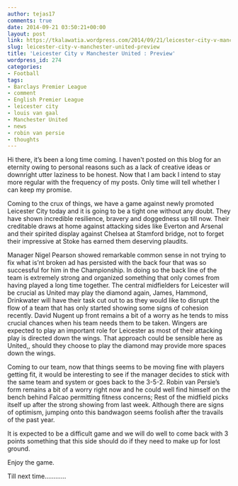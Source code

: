 ```yaml
---
author: tejas17
comments: true
date: 2014-09-21 03:50:21+00:00
layout: post
link: https://tkalawatia.wordpress.com/2014/09/21/leicester-city-v-manchester-united-preview/
slug: leicester-city-v-manchester-united-preview
title: 'Leicester City v Manchester United : Preview'
wordpress_id: 274
categories:
- Football
tags:
- Barclays Premier League
- comment
- English Premier League
- leicester city
- louis van gaal
- Manchester United
- news
- robin van persie
- thoughts
---
```


Hi there, it’s been a long time coming. I haven't posted on this blog for an eternity owing to personal reasons such as a lack of creative ideas or downright utter laziness to be honest. Now that I am back I intend to stay more regular with the frequency of my posts. Only time will tell whether I can keep my promise.

Coming to the crux of things, we have a game against newly promoted Leicester City today and it is going to be a tight one without any doubt. They have shown incredible resilience, bravery and doggedness up till now. Their creditable draws at home against attacking sides like Everton and Arsenal and their spirited display against Chelsea at Stamford bridge, not to forget their impressive at Stoke has earned them deserving plaudits.

Manager Nigel Pearson showed remarkable common sense in not trying to fix what is’nt broken ad has persisted with the back four that was so successful for him in the Championship. In doing so the back line of the team is extremely strong and organized something that only comes from having played a long time together. The central midfielders for Leicester will be crucial as United may play the diamond again, James, Hammond, Drinkwater will have their task cut out to as they would like to disrupt the flow of a team that has only started showing some signs of cohesion recently. David Nugent up front remains a bit of a worry as he tends to miss crucial chances when his team needs them to be taken. Wingers are expected to play an important role for Leicester as most of their attacking play is directed down the wings. That approach could be sensible here as United,, should they choose to play the diamond may provide more spaces down the wings.

Coming to our team, now that things seems to be moving fine with players getting fit, it would be interesting to see if the manager decides to stick with the same team and system or goes back to the 3-5-2. Robin van Persie’s form remains a bit of a worry right now and he could well find himself on the bench behind Falcao permitting fitness concerns; Rest of the midfield picks itself up after the strong showing from last week. Although there are signs of optimism, jumping onto this bandwagon seems foolish after the travails of the past year.

It is expected to be a difficult game and we will do well to come back with 3 points something that this side should do if they need to make up for lost ground.

Enjoy the game.

Till next time............
